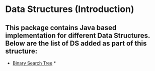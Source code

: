 # Data Structures (Introduction) #
## This package contains Java based implementation for different Data Structures. Below are the list of DS added as part of this structure:  ##
*  [Binary Search Tree](src/main/java/com/vplus/bst/BstDetail.md) *
